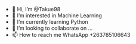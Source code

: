 - 👋 Hi, I’m @Takue98
- 👀 I’m interested in Machine Learning
- 🌱 I’m currently learning Python
- 💞️ I’m looking to collaborate on ...
- 📫 How to reach me WhatsApp +263785106643

<!---
Takue98/Takue98 is a ✨ special ✨ repository because its `README.md` (this file) appears on your GitHub profile.
You can click the Preview link to take a look at your changes.
--->
